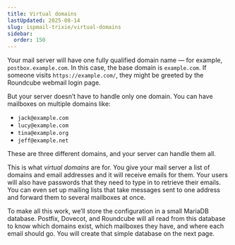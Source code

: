 ```yaml
---
title: Virtual domains
lastUpdated: 2025-08-14
slug: ispmail-trixie/virtual-domains
sidebar:
  order: 150
---
```


Your mail server will have one fully qualified domain name — for example, `postbox.example.com`. In this case, the base
domain is `example.com`. If someone visits `https://example.com/`, they might be greeted by the Roundcube webmail login
page.

But your server doesn’t have to handle only one domain. You can have mailboxes on multiple domains like:

- `jack@example.com`
- `lucy@example.com`
- `tina@example.org`
- `jeff@example.net`

These are three different domains, and your server can handle them all.

This is what _virtual domains_ are for. You give your mail server a list of domains and email addresses and it will
receive emails for them. Your users will also have passwords that they need to type in to retrieve their emails. You can
even set up mailing lists that take messages sent to one address and forward them to several mailboxes at once.

To make all this work, we’ll store the configuration in a small MariaDB database. Postfix, Dovecot, and Roundcube will
all read from this database to know which domains exist, which mailboxes they have, and where each email should go. You
will create that simple database on the next page.
